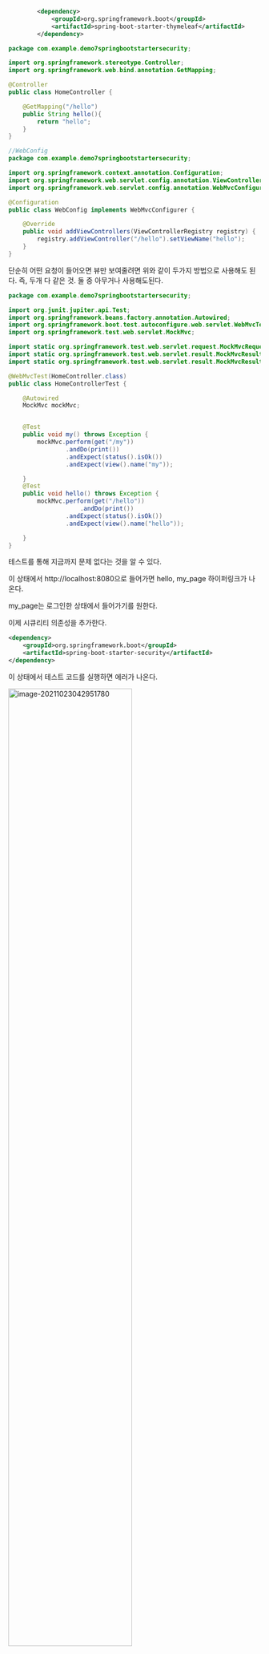 







```xml
        <dependency>
            <groupId>org.springframework.boot</groupId>
            <artifactId>spring-boot-starter-thymeleaf</artifactId>
        </dependency>
```



```java
package com.example.demo7springbootstartersecurity;

import org.springframework.stereotype.Controller;
import org.springframework.web.bind.annotation.GetMapping;

@Controller
public class HomeController {

    @GetMapping("/hello")
    public String hello(){
        return "hello";
    }
}

```

```java
//WebConfig
package com.example.demo7springbootstartersecurity;

import org.springframework.context.annotation.Configuration;
import org.springframework.web.servlet.config.annotation.ViewControllerRegistry;
import org.springframework.web.servlet.config.annotation.WebMvcConfigurer;

@Configuration
public class WebConfig implements WebMvcConfigurer {

    @Override
    public void addViewControllers(ViewControllerRegistry registry) {
        registry.addViewController("/hello").setViewName("hello");
    }
}

```

단순히 어떤 요청이 들어오면 뷰만 보여줄려면 위와 같이 두가지 방법으로 사용해도 된다. 즉, 두개 다 같은 것. 둘 중 아무거나 사용해도된다.

```java
package com.example.demo7springbootstartersecurity;

import org.junit.jupiter.api.Test;
import org.springframework.beans.factory.annotation.Autowired;
import org.springframework.boot.test.autoconfigure.web.servlet.WebMvcTest;
import org.springframework.test.web.servlet.MockMvc;

import static org.springframework.test.web.servlet.request.MockMvcRequestBuilders.get;
import static org.springframework.test.web.servlet.result.MockMvcResultMatchers.status;
import static org.springframework.test.web.servlet.result.MockMvcResultMatchers.view;

@WebMvcTest(HomeController.class)
public class HomeControllerTest {

    @Autowired
    MockMvc mockMvc;


    @Test
    public void my() throws Exception {
        mockMvc.perform(get("/my"))
                .andDo(print())
                .andExpect(status().isOk())
                .andExpect(view().name("my"));

    }
    @Test
    public void hello() throws Exception {
        mockMvc.perform(get("/hello"))
          			.andDo(print())
                .andExpect(status().isOk())
                .andExpect(view().name("hello"));

    }
}
```

테스트를 통해 지금까지 문제 없다는 것을 알 수 있다.



이 상태에서 http://localhost:8080으로 들어가면 hello, my_page 하이퍼링크가 나온다.

my_page는 로그인한 상태에서 들어가기를 원한다.

이제 시큐리티 의존성을 추가한다.

```xml
<dependency>
    <groupId>org.springframework.boot</groupId>
    <artifactId>spring-boot-starter-security</artifactId>
</dependency>
```

이 상태에서 테스트 코드를 실행하면 에러가 나온다.

<img src="img/image-20211023042951780.png" alt="image-20211023042951780" style="width:70%;" />

401에러가 나오고 unauthorized가 나온다.

스프링 부트가 지원하는 security 자동 설정 중 하나이다. 모든 요청이 spring boot security로 인해 인증을 필요로 해진다. 그리고 basic authenticate과 form authenticate 둘 다 적용이 된다. 위에서는 basic authenticate에 대한 응답이 온 것. 이 응답을 브라우저가 받으면 브라우저가 내장하고 있는 basic authentication form을 띄운다.

이런 basic 인증은 Accept 헤더에 따라서 달라진다. 



이 상태에서 애플리케이션을 실행하고 http://localhost:8080으로 접속하면 자동으로 http://localhost:8080/login으로 리다이렉트되고 아래와 같이 나온다.

 <img src="img/image-20211023043748048.png" alt="image-20211023043748048" style="width:50%;" />

루트를 요청했지만 인증 정보가 없기 때문에 Spring security가 자동으로 만들어준 로그인 폼으로 페이지가 나온 것이고 아래와 같이 로그인 폼 페이지에 입력할 수 있는 정보를 security가 자동으로 하나 만들어 준다. username은 기본적으로 user이다.

<img src="img/image-20211023043907497.png" alt="image-20211023043907497" style="width:50%;" />

로그인하면 루트로 다시 돌아가고 다른 페이지도 사용이 가능하다.



-------------------------------

# spring boot가 제공하는 자동설정 security를 사용하지 않고 커스텀해서 사용하기



config 패키지를 만들고 SecurityConfig class 만들고

```java
package com.example.demo7springbootstartersecurity.config;

import org.springframework.context.annotation.Configuration;
import org.springframework.security.config.annotation.web.builders.HttpSecurity;
import org.springframework.security.config.annotation.web.configuration.WebSecurityConfigurerAdapter;

@Configuration
public class SecurityConfig extends WebSecurityConfigurerAdapter {

    @Override
    protected void configure(HttpSecurity http) throws Exception {
        http.authorizeRequests()
                .antMatchers("/","/hello").permitAll()
                .anyRequest().authenticated()
                .and()
                .formLogin()
                .and()
                .httpBasic();
    }
}

```

위와 같이 WebSecurityConfigurerAdapter을 상속받는 순간 spring boot가 지원하는 security 자동설정을 사용안하고 이 설정을 사용한다.

위 설정을하면 /, /hello 요청이 들어오면 인증없이 가능하고 /my가 들어오면 인증이 필요하다.



```xml
        <dependency>
            <groupId>com.h2database</groupId>
            <artifactId>h2</artifactId>
        </dependency>
        <dependency>
            <groupId>org.springframework.boot</groupId>
            <artifactId>spring-boot-starter-data-jpa</artifactId>=
        </dependency>
```





```java
package com.example.demo7springbootstartersecurity.account;

import javax.persistence.Entity;
import javax.persistence.GeneratedValue;
import javax.persistence.Id;

@Entity
public class Account {

    @Id @GeneratedValue
    private Long id;

    private String username;
    private String password;

    public Long getId() {
        return id;
    }

    public void setId(Long id) {
        this.id = id;
    }

    public String getUsername() {
        return username;
    }

    public void setUsername(String username) {
        this.username = username;
    }

    public String getPassword() {
        return password;
    }

    public void setPassword(String password) {
        this.password = password;
    }
}

```

```java
//AccountRepository.java
package com.example.demo7springbootstartersecurity.account;

import org.springframework.data.jpa.repository.JpaRepository;

import java.util.Optional;

public interface AccountRepository extends JpaRepository<Account, Long> {
    Optional<Account> findByUsername(String username);

}

```

```java
//AccountService.java
package com.example.demo7springbootstartersecurity.account;

import org.springframework.beans.factory.annotation.Autowired;
import org.springframework.security.core.GrantedAuthority;
import org.springframework.security.core.authority.SimpleGrantedAuthority;
import org.springframework.security.core.userdetails.User;
import org.springframework.security.core.userdetails.UserDetails;
import org.springframework.security.core.userdetails.UserDetailsService;
import org.springframework.security.core.userdetails.UsernameNotFoundException;
import org.springframework.stereotype.Service;

import java.util.Arrays;
import java.util.Collection;
import java.util.Optional;

@Service
public class AccountService implements UserDetailsService {

    @Autowired
    private AccountRepository accountRepository;

    public Account createAccount(String username, String password) {
        Account account = new Account();
        account.setUsername(username);
        account.setPassword(password);
        return accountRepository.save(account);
    }

    @Override
    public UserDetails loadUserByUsername(String username) throws UsernameNotFoundException {
        Optional<Account> byUsername = accountRepository.findByUsername(username);
        Account account = byUsername.orElseThrow(() -> new UsernameNotFoundException(username));
        return new User(account.getUsername(), account.getPassword(), authorities());
    }

    private Collection<? extends GrantedAuthority> authorities() {
        return Arrays.asList(new SimpleGrantedAuthority("ROLE_USER"));
    }
}

```



보통 유저정보를 관리하는 서비스계층에다가 UserDetailsService 인터페이스를 구현하도록 하면 된다.

우리가 입력하는 username과 password가 loadUserByUsername로 들어오고 username에 해당하는 정보를 확인하고 user 정보에는 password가 있다. 그 password와 우리가 입력한 password를 비교한다. 아주 핵심적인 인터페이스다.



위 예제에서는 password를 인코딩을 안하고 바로 db에 저장을 하였다. 실제에서는 이런 식으로 하면 절대 안된다. 인코딩을 항상 해야하는 데, 인코딩을 안하고 인증을 할 경우 에러가 뜬다.

그러기에 인코딩을 해야한다.



```java
package com.example.demo7springbootstartersecurity.config;

import org.springframework.context.annotation.Bean;
import org.springframework.context.annotation.Configuration;
import org.springframework.security.config.annotation.web.builders.HttpSecurity;
import org.springframework.security.config.annotation.web.configuration.WebSecurityConfigurerAdapter;
import org.springframework.security.crypto.factory.PasswordEncoderFactories;
import org.springframework.security.crypto.password.PasswordEncoder;

@Configuration
public class SecurityConfig extends WebSecurityConfigurerAdapter {

    @Override
    protected void configure(HttpSecurity http) throws Exception {
        http.authorizeRequests()
                .antMatchers("/","/hello").permitAll()
                .anyRequest().authenticated()
                .and()
                .formLogin()
                .and()
                .httpBasic();
    }

    @Bean
    public PasswordEncoder passwordEncoder(){
        return PasswordEncoderFactories.createDelegatingPasswordEncoder();
    }
}

```

SercurityConfig에 passwordEncoder를 빈에 추가한다.

```java
package com.example.demo7springbootstartersecurity.account;

import org.springframework.beans.factory.annotation.Autowired;
import org.springframework.security.core.GrantedAuthority;
import org.springframework.security.core.authority.SimpleGrantedAuthority;
import org.springframework.security.core.userdetails.User;
import org.springframework.security.core.userdetails.UserDetails;
import org.springframework.security.core.userdetails.UserDetailsService;
import org.springframework.security.core.userdetails.UsernameNotFoundException;
import org.springframework.security.crypto.password.PasswordEncoder;
import org.springframework.stereotype.Service;

import java.util.Arrays;
import java.util.Collection;
import java.util.Optional;

@Service
public class AccountService implements UserDetailsService {

    @Autowired
    private AccountRepository accountRepository;
    
    @Autowired
    private PasswordEncoder passwordEncoder;

    public Account createAccount(String username, String password) {
        Account account = new Account();
        account.setUsername(username);
        account.setPassword(passwordEncoder.encode(password));
        return accountRepository.save(account);
    }

    @Override
    public UserDetails loadUserByUsername(String username) throws UsernameNotFoundException {
        Optional<Account> byUsername = accountRepository.findByUsername(username);
        Account account = byUsername.orElseThrow(() -> new UsernameNotFoundException(username));
        return new User(account.getUsername(), account.getPassword(), authorities());
    }

    private Collection<? extends GrantedAuthority> authorities() {
        return Arrays.asList(new SimpleGrantedAuthority("ROLE_USER"));
    }
}

```

PasswordEncoder를 주입받고 password를 저장하기 전에 인코딩을하고 db에 넣는다.



이 것은 security에 기본적인 흐름이고 배울 것이 상당히 많다. 이건 추후에 배우도록하자.

